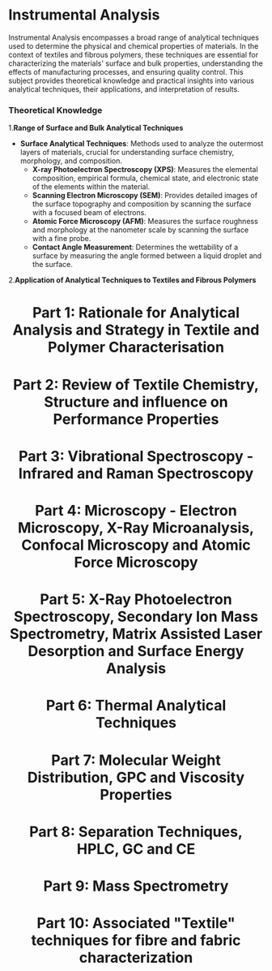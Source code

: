 # Instrumental Analysis

Instrumental Analysis encompasses a broad range of analytical techniques used to determine the physical and chemical properties of materials. In the context of textiles and fibrous polymers, these techniques are essential for characterizing the materials' surface and bulk properties, understanding the effects of manufacturing processes, and ensuring quality control. This subject provides theoretical knowledge and practical insights into various analytical techniques, their applications, and interpretation of results.

### Theoretical Knowledge

1.**Range of Surface and Bulk Analytical Techniques** 
- **Surface Analytical Techniques**: Methods used to analyze the outermost layers of materials, crucial for understanding surface chemistry, morphology, and composition.
    - **X-ray Photoelectron Spectroscopy (XPS)**: Measures the elemental composition, empirical formula, chemical state, and electronic state of the elements within the material.
    - **Scanning Electron Microscopy (SEM)**: Provides detailed images of the surface topography and composition by scanning the surface with a focused beam of electrons.
    - **Atomic Force Microscopy (AFM)**: Measures the surface roughness and morphology at the nanometer scale by scanning the surface with a fine probe.
    - **Contact Angle Measurement**: Determines the wettability of a surface by measuring the angle formed between a liquid droplet and the surface.

2.**Application of Analytical Techniques to Textiles and Fibrous Polymers**


<h1 align="center">Part 1: Rationale for Analytical Analysis and Strategy in Textile and Polymer Characterisation</h1>



<h1 align="center">Part 2: Review of Textile Chemistry, Structure and influence on Performance Properties</h1>

<h1 align="center">Part 3: Vibrational Spectroscopy - Infrared and Raman Spectroscopy</h1>

<h1 align="center">Part 4: Microscopy - Electron Microscopy, X-Ray Microanalysis, Confocal Microscopy and Atomic Force Microscopy</h1>

<h1 align="center">Part 5: X-Ray Photoelectron Spectroscopy, Secondary Ion Mass Spectrometry, Matrix Assisted Laser Desorption and Surface Energy Analysis</h1>

<h1 align="center">Part 6: Thermal Analytical Techniques</h1>

<h1 align="center">Part 7: Molecular Weight Distribution, GPC and Viscosity Properties</h1>

<h1 align="center">Part 8: Separation Techniques, HPLC, GC and CE</h1>

<h1 align="center">Part 9: Mass Spectrometry</h1>

<h1 align="center">Part 10: Associated "Textile" techniques for fibre and fabric characterization</h1>